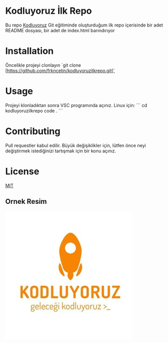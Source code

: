 # Kodluyoruz İlk Repo
Bu repo [Kodluyoruz](www.kodluyoruz.org) Git eğitiminde oluşturduğum ilk repo içerisinde bir adet README dosyası, bir adet de index.html barındırıyor
# Installation
Öncelikle projeyi clonlayın
´git clone [https://github.com/frkncetin/kodluyoruzilkrepo.git]´
# Usage
Projeyi klonladıktan sonra VSC programında açınız.
Linux için:
´´´
cd kodluyoruzilkrepo
code .
´´´
# Contributing
Pull requestler kabul edilir. Büyük değişiklikler için, lütfen önce neyi değiştirmek istediğinizi tartışmak için bir konu açınız.
# License
[MIT](https://choosealicense.com/licenses/mit/)
## Ornek Resim
![Kodluyoruz Logo](https://raw.githubusercontent.com/Kodluyoruz/taskforce/git/git/markdown-nedir-nasil-kullaniriz-/figures/kodluyoruz_logo.jpg)